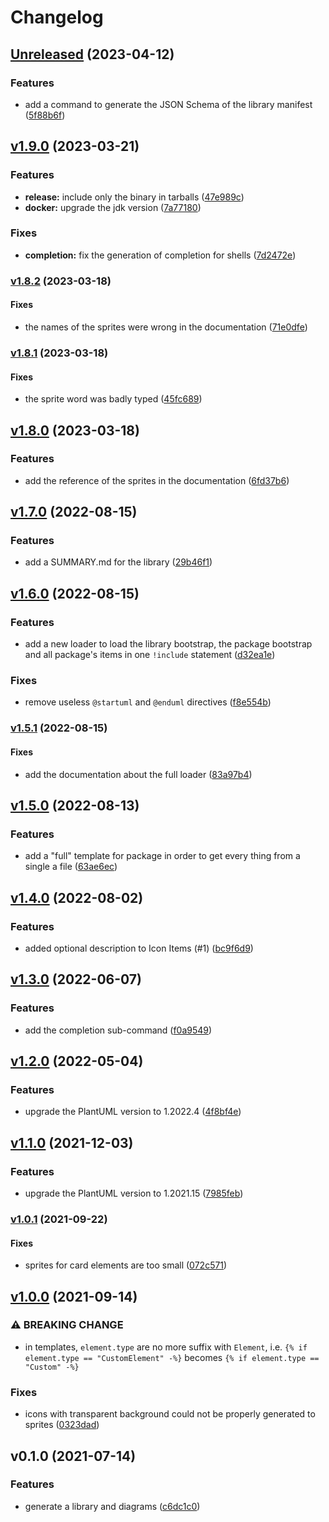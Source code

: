 # Changelog

## [Unreleased](https://github.com/tmorin/plantuml-generator/compare/v1.9.0...HEAD) (2023-04-12)

### Features

* add a command to generate the JSON Schema of the library manifest
([5f88b6f](https://github.com/tmorin/plantuml-generator/commit/5f88b6f2f9a30006d057323fd910ed92503030eb))

## [v1.9.0](https://github.com/tmorin/plantuml-generator/compare/v1.8.2...v1.9.0) (2023-03-21)

### Features

* **release:** include only the binary in tarballs
([47e989c](https://github.com/tmorin/plantuml-generator/commit/47e989ce7818cb44340dbbacb562bd50f1e5f01a))
* **docker:** upgrade the jdk version
([7a77180](https://github.com/tmorin/plantuml-generator/commit/7a77180ce56e62abbb7e9f6380e2911c6759e1e6))

### Fixes

* **completion:** fix the generation of completion for shells
([7d2472e](https://github.com/tmorin/plantuml-generator/commit/7d2472e2ad685e902c31c3c878d8cc4e19d9f7ba))

### [v1.8.2](https://github.com/tmorin/plantuml-generator/compare/v1.8.1...v1.8.2) (2023-03-18)

#### Fixes

* the names of the sprites were wrong in the documentation
([71e0dfe](https://github.com/tmorin/plantuml-generator/commit/71e0dfe54cac5523d81c5cba01b57ff83620f54a))

### [v1.8.1](https://github.com/tmorin/plantuml-generator/compare/v1.8.0...v1.8.1) (2023-03-18)

#### Fixes

* the sprite word was badly typed
([45fc689](https://github.com/tmorin/plantuml-generator/commit/45fc689d1bfacba3f5e5b055dd417a0357ff29ca))

## [v1.8.0](https://github.com/tmorin/plantuml-generator/compare/v1.7.0...v1.8.0) (2023-03-18)

### Features

* add the reference of the sprites in the documentation
([6fd37b6](https://github.com/tmorin/plantuml-generator/commit/6fd37b6faa75cbab0f911d914ad893cb50d23742))

## [v1.7.0](https://github.com/tmorin/plantuml-generator/compare/v1.6.0...v1.7.0) (2022-08-15)

### Features

* add a SUMMARY.md for the library
([29b46f1](https://github.com/tmorin/plantuml-generator/commit/29b46f1cf7f116f3e1ca234a49ec262d46a12423))

## [v1.6.0](https://github.com/tmorin/plantuml-generator/compare/v1.5.1...v1.6.0) (2022-08-15)

### Features

* add a new loader to load the library bootstrap, the package bootstrap and
all package's items in one `!include` statement
([d32ea1e](https://github.com/tmorin/plantuml-generator/commit/d32ea1ed20b1344313d383185b3a274af780198f))

### Fixes

* remove useless `@startuml` and `@enduml` directives
([f8e554b](https://github.com/tmorin/plantuml-generator/commit/f8e554bcfbbee18a7345871cdc8c1b9d6c3c8cd3))

### [v1.5.1](https://github.com/tmorin/plantuml-generator/compare/v1.5.0...v1.5.1) (2022-08-15)

#### Fixes

* add the documentation about the full loader
([83a97b4](https://github.com/tmorin/plantuml-generator/commit/83a97b41571261c79dcf0ffd26d557d9ac83decc))

## [v1.5.0](https://github.com/tmorin/plantuml-generator/compare/v1.4.0...v1.5.0) (2022-08-13)

### Features

* add a "full" template for package in order to get every thing from a single
a file
([63ae6ec](https://github.com/tmorin/plantuml-generator/commit/63ae6ec7d28cdc08ab37fdfc94ef13de6c7398e0))

## [v1.4.0](https://github.com/tmorin/plantuml-generator/compare/v1.3.0...v1.4.0) (2022-08-02)

### Features

* added optional description to Icon Items (#1)
([bc9f6d9](https://github.com/tmorin/plantuml-generator/commit/bc9f6d9ebc425fa800fc75a40ec3aa23ec708ddf))

## [v1.3.0](https://github.com/tmorin/plantuml-generator/compare/v1.2.0...v1.3.0) (2022-06-07)

### Features

* add the completion sub-command
([f0a9549](https://github.com/tmorin/plantuml-generator/commit/f0a9549ac8b372fe5ac9a11657b44ef6b1cfa01a))

## [v1.2.0](https://github.com/tmorin/plantuml-generator/compare/v1.1.0...v1.2.0) (2022-05-04)

### Features

* upgrade the PlantUML version to 1.2022.4
([4f8bf4e](https://github.com/tmorin/plantuml-generator/commit/4f8bf4eeae1f374661d78608abcc85928fb5496e))

## [v1.1.0](https://github.com/tmorin/plantuml-generator/compare/v1.0.1...v1.1.0) (2021-12-03)

### Features

* upgrade the PlantUML version to 1.2021.15
([7985feb](https://github.com/tmorin/plantuml-generator/commit/7985feb90c963fa6d11dd6b688fecf9a10db97b8))

### [v1.0.1](https://github.com/tmorin/plantuml-generator/compare/v1.0.0...v1.0.1) (2021-09-22)

#### Fixes

* sprites for card elements are too small
([072c571](https://github.com/tmorin/plantuml-generator/commit/072c57155bd77443056bb523a5da32f37ec46b66))

## [v1.0.0](https://github.com/tmorin/plantuml-generator/compare/v0.1.0...v1.0.0) (2021-09-14)

### ⚠ BREAKING CHANGE

* in templates, `element.type` are no more suffix with `Element`, i.e. `{% if element.type == "CustomElement" -%}` becomes `{% if element.type == "Custom" -%}`


### Fixes

* icons with transparent background could not be properly generated to sprites
([0323dad](https://github.com/tmorin/plantuml-generator/commit/0323dadc7f7bee26a971abd355b32aada6398402))

## v0.1.0 (2021-07-14)

### Features

* generate a library and diagrams
([c6dc1c0](https://github.com/tmorin/plantuml-generator/commit/c6dc1c04192bd521036806b4f894c22420ff3bc9))
